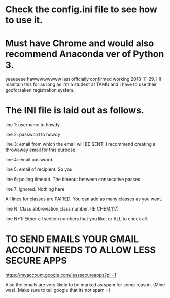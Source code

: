# Check the config.ini file to see how to use it.
# Must have Chrome and would also recommend Anaconda ver of Python 3.

yeeeeeee hawwwwwwww
last officially confirmed working 2018-11-29.
I'll maintain this for as long as I'm a student at TAMU and I have to use their godforsaken registration system.

# The INI file is laid out as follows.
line 1: username to howdy

line 2: password to howdy

line 3: email from which the email will BE SENT. I recommend creating a throwaway email for this purpose.

line 4: email password.

line 5: email of recipient. So you.

line 6: polling timeout. The timeout between consecutive passes.

line 7: ignored. Nothing here

All lines for classes are PAIRED.
You can add as many classes as you want.

line N: Class abbreviation,class number. (IE CHEM,117)

line N+1: Either all section numbers that you like, or ALL to check all.



# TO SEND EMAILS YOUR GMAIL ACCOUNT NEEDS TO ALLOW LESS SECURE APPS
https://myaccount.google.com/lesssecureapps?pli=1

Also the emails are very likely to be marked as spam for some reason. (Mine was). Make sure to tell google that its not spam =(




